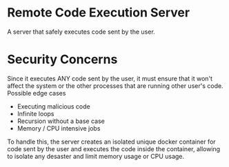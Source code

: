 # Remote Code Execution Server
A server that safely executes code sent by the user. 

# Security Concerns
Since it executes ANY code sent by the user, it must ensure that it won't affect the system or the other processes that are running other user's code.  
Possible edge cases
- Executing malicious code 
- Infinite loops
- Recursion without a base case
- Memory / CPU intensive jobs

To handle this, the server creates an isolated unique docker container for code sent by the user and executes the code inside the container, allowing to isolate any desaster and limit memory usage or CPU usage. 
